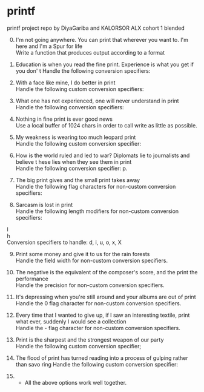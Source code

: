 # printf
printf project repo by DiyaGariba and KALORSOR
ALX cohort 1 blended

0. I'm not going anywhere. You can print that wherever you want to. I'm here and I'm
 a Spur for life                                                                    
Write a function that produces output according to a format                                                                                    
1. Education is when you read the fine print. Experience is what you get if you don'
t Handle the following conversion specifiers:

2. With a face like mine, I do better in print                                      
Handle the following custom conversion specifiers:                                  
                                                                                    
3. What one has not experienced, one will never understand in print                 
Handle the following conversion specifiers:                                         
                                                                                    
4. Nothing in fine print is ever good news                                          
Use a local buffer of 1024 chars in order to call write as little as possible.      
                                                                                    
5. My weakness is wearing too much leopard print                                    
Handle the following custom conversion specifier:                                   
                                                                                    
6. How is the world ruled and led to war? Diplomats lie to journalists and believe t
hese lies when they see them in print                                               
Handle the following conversion specifier: p.                                       
                                                                                    
7. The big print gives and the small print takes away                               
Handle the following flag characters for non-custom conversion specifiers:          
                                                                                    
8. Sarcasm is lost in print                                                         
Handle the following length modifiers for non-custom conversion specifiers:         
                                                                                    
l                                                                                   
h                                                                                   
Conversion specifiers to handle: d, i, u, o, x, X                                   
                                                                     
9. Print some money and give it to us for the rain forests                          
Handle the field width for non-custom conversion specifiers.

10. The negative is the equivalent of the composer's score, and the print the performance                          
Handle the precision for non-custom conversion specifiers.                   
11. It's depressing when you're still around and your albums are out of print       
Handle the 0 flag character for non-custom conversion specifiers.                                            
12. Every time that I wanted to give up, if I saw an interesting textile, print what
 ever, suddenly I would see a collection                  
Handle the - flag character for non-custom conversion specifiers.                                    
13. Print is the sharpest and the strongest weapon of our party                     
Handle the following custom conversion specifier;                              
14. The flood of print has turned reading into a process of gulping rather than savo
ring Handle the following custom conversion specifier:                                    
15. * All the above options work well together. 
